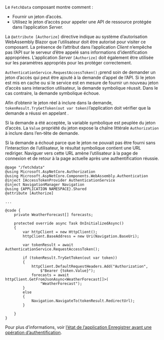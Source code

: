 Le `FetchData` composant montre comment :

* Fournir un jeton d’accès.
* Utilisez le jeton d’accès pour appeler une API de ressource protégée dans l’application *Server.*

La `@attribute [Authorize]` directive indique au système d’autorisation WebAssembly Blazor que l’utilisateur doit être autorisé pour visiter ce composant. La présence de l’attribut dans l’application *Client* n’empêche pas l’API sur le serveur d’être appelé sans informations d’identification appropriées. L’application *Server* `[Authorize]` doit également être utilisée sur les paramètres appropriés pour les protéger correctement.

`AuthenticationService.RequestAccessToken();`prend soin de demander un jeton d’accès qui peut être ajouté à la demande d’appel de l’API. Si le jeton est mis en cache ou si le service est en mesure de fournir un nouveau jeton d’accès sans interaction utilisateur, la demande symbolique réussit. Dans le cas contraire, la demande symbolique échoue.

Afin d’obtenir le jeton réel à inclure dans la demande, `tokenResult.TryGetToken(out var token)`l’application doit vérifier que la demande a réussi en appelant . 

Si la demande a été acceptée, la variable symbolique est peuplée du jeton d’accès. La `Value` propriété du jeton expose la chaîne littérale `Authorization` à inclure dans l’en-tête de demande.

Si la demande a échoué parce que le jeton ne pouvait pas être fourni sans l’interaction de l’utilisateur, le résultat symbolique contient une URL rediriger. Naviguer vers cette URL amène l’utilisateur à la page de connexion et de retour à la page actuelle après une authentification réussie.

```razor
@page "/fetchdata"
@using Microsoft.AspNetCore.Authorization
@using Microsoft.AspNetCore.Components.WebAssembly.Authentication
@inject IAccessTokenProvider AuthenticationService
@inject NavigationManager Navigation
@using {APPLICATION NAMESPACE}.Shared
@attribute [Authorize]

...

@code {
    private WeatherForecast[] forecasts;

    protected override async Task OnInitializedAsync()
    {
        var httpClient = new HttpClient();
        httpClient.BaseAddress = new Uri(Navigation.BaseUri);

        var tokenResult = await AuthenticationService.RequestAccessToken();

        if (tokenResult.TryGetToken(out var token))
        {
            httpClient.DefaultRequestHeaders.Add("Authorization", 
                $"Bearer {token.Value}");
            forecasts = await httpClient.GetFromJsonAsync<WeatherForecast[]>(
                "WeatherForecast");
        }
        else
        {
            Navigation.NavigateTo(tokenResult.RedirectUrl);
        }

    }
}
```

Pour plus d’informations, voir [l’état de l’application Enregistrer avant une opération d’authentification](xref:security/blazor/webassembly/additional-scenarios#save-app-state-before-an-authentication-operation).
